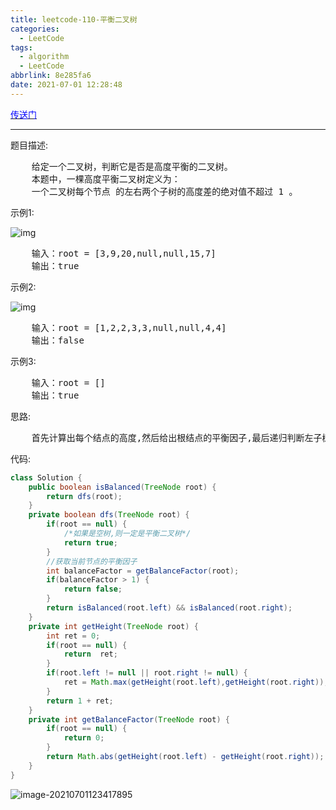 ```yaml
---
title: leetcode-110-平衡二叉树
categories:
  - LeetCode
tags:
  - algorithm
  - LeetCode
abbrlink: 8e285fa6
date: 2021-07-01 12:28:48
---
```


[<font color="blue">传送门</font>](https://leetcode-cn.com/problems/balanced-binary-tree/submissions/)

<hr/>

题目描述:

<pre>
    给定一个二叉树，判断它是否是高度平衡的二叉树。
    本题中，一棵高度平衡二叉树定义为：
    一个二叉树每个节点 的左右两个子树的高度差的绝对值不超过 1 。
</pre>

示例1:

![img](https://gitee.com/cao_ziqiang/img/raw/master/20210701123122.jpeg)

<pre>
    输入：root = [3,9,20,null,null,15,7]
	输出：true
</pre>

示例2:

![img](https://gitee.com/cao_ziqiang/img/raw/master/20210701123148.jpeg)

<pre>
    输入：root = [1,2,2,3,3,null,null,4,4]
	输出：false
</pre>

示例3:

<pre>
    输入：root = []
	输出：true
</pre>

思路:

<pre>
    首先计算出每个结点的高度,然后给出根结点的平衡因子,最后递归判断左子树和右子树即可
</pre>

代码:

```java
class Solution {
    public boolean isBalanced(TreeNode root) {
        return dfs(root);
    }
    private boolean dfs(TreeNode root) {
        if(root == null) {
            /*如果是空树,则一定是平衡二叉树*/
            return true;
        }
        //获取当前节点的平衡因子
        int balanceFactor = getBalanceFactor(root);
        if(balanceFactor > 1) {
            return false;
        }
        return isBalanced(root.left) && isBalanced(root.right);
    }
    private int getHeight(TreeNode root) {
        int ret = 0;
        if(root == null) {
            return  ret;
        }
        if(root.left != null || root.right != null) {
            ret = Math.max(getHeight(root.left),getHeight(root.right));
        }
        return 1 + ret;
    }
    private int getBalanceFactor(TreeNode root) {
        if(root == null) {
            return 0;
        }
        return Math.abs(getHeight(root.left) - getHeight(root.right));
    }
}
```

![image-20210701123417895](https://gitee.com/cao_ziqiang/img/raw/master/20210701123417.png)


